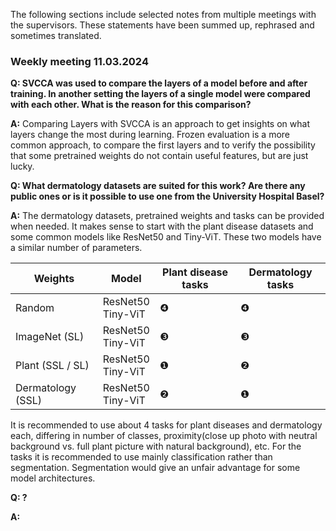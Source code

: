 The following sections include selected notes from multiple meetings with the supervisors. These statements have been summed up, rephrased and sometimes translated.

### Weekly meeting 11.03.2024

**Q: SVCCA was used to compare the layers of a model before and after training. In another setting the layers of a single model were compared with each other. What is the reason for this comparison?**

**A:** Comparing Layers with SVCCA is an approach to get insights on what layers change the most during learning. Frozen evaluation is a more common approach, to compare the first layers and to verify the possibility that some pretrained weights do not contain useful features, but are just lucky.

**Q: What dermatology datasets are suited for this work? Are there any public ones or is it possible to use one from the University Hospital Basel?**

**A:** The dermatology datasets, pretrained weights and tasks can be provided when needed. It makes sense to start with the plant disease datasets and some common models like ResNet50 and Tiny-ViT. These two models have a similar number of parameters.

| Weights           | Model                  | Plant disease tasks | Dermatology tasks |
| ----------------- | ---------------------- | ------------------- | ----------------- |
| Random            | ResNet50 <br> Tiny-ViT | ❹                   | ❹                 |
| ImageNet (SL)     | ResNet50 <br> Tiny-ViT | ❸                   | ❸                 |
| Plant (SSL / SL)  | ResNet50 <br> Tiny-ViT | ❶                   | ❷                 |
| Dermatology (SSL) | ResNet50 <br> Tiny-ViT | ❷                   | ❶                 |

It is recommended to use about 4 tasks for plant diseases and dermatology each, differing in number of classes, proximity(close up photo with neutral background vs. full plant picture with natural background), etc.
For the tasks it is recommended to use mainly classification rather than segmentation. Segmentation would give an unfair advantage for some model architectures.

**Q: ?**

**A:**
